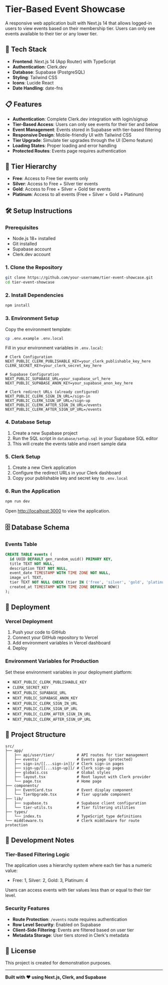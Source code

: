 # Tier-Based Event Showcase

A responsive web application built with Next.js 14 that allows logged-in users to view events based on their membership tier. Users can only see events available to their tier or any lower tier.

## 🚀 Tech Stack

- **Frontend**: Next.js 14 (App Router) with TypeScript
- **Authentication**: Clerk.dev
- **Database**: Supabase (PostgreSQL)
- **Styling**: Tailwind CSS
- **Icons**: Lucide React
- **Date Handling**: date-fns

## 📋 Features

- **Authentication**: Complete Clerk.dev integration with login/signup
- **Tier-Based Access**: Users can only see events for their tier and below
- **Event Management**: Events stored in Supabase with tier-based filtering
- **Responsive Design**: Mobile-friendly UI with Tailwind CSS
- **Tier Upgrade**: Simulate tier upgrades through the UI (Demo feature)
- **Loading States**: Proper loading and error handling
- **Protected Routes**: Events page requires authentication

## 🎯 Tier Hierarchy

- **Free**: Access to Free tier events only
- **Silver**: Access to Free + Silver tier events
- **Gold**: Access to Free + Silver + Gold tier events  
- **Platinum**: Access to all events (Free + Silver + Gold + Platinum)

## 🛠️ Setup Instructions

### Prerequisites
- Node.js 18+ installed
- Git installed
- Supabase account
- Clerk.dev account

### 1. Clone the Repository
```bash
git clone https://github.com/your-username/tier-event-showcase.git
cd tier-event-showcase
```

### 2. Install Dependencies
```bash
npm install
```

### 3. Environment Setup
Copy the environment template:
```bash
cp .env.example .env.local
```

Fill in your environment variables in `.env.local`:
```env
# Clerk Configuration
NEXT_PUBLIC_CLERK_PUBLISHABLE_KEY=your_clerk_publishable_key_here
CLERK_SECRET_KEY=your_clerk_secret_key_here

# Supabase Configuration  
NEXT_PUBLIC_SUPABASE_URL=your_supabase_url_here
NEXT_PUBLIC_SUPABASE_ANON_KEY=your_supabase_anon_key_here

# Clerk redirect URLs (already configured)
NEXT_PUBLIC_CLERK_SIGN_IN_URL=/sign-in
NEXT_PUBLIC_CLERK_SIGN_UP_URL=/sign-up
NEXT_PUBLIC_CLERK_AFTER_SIGN_IN_URL=/events
NEXT_PUBLIC_CLERK_AFTER_SIGN_UP_URL=/events
```

### 4. Database Setup
1. Create a new Supabase project
2. Run the SQL script in `database/setup.sql` in your Supabase SQL editor
3. This will create the events table and insert sample data

### 5. Clerk Setup
1. Create a new Clerk application
2. Configure the redirect URLs in your Clerk dashboard
3. Copy your publishable key and secret key to `.env.local`

### 6. Run the Application
```bash
npm run dev
```

Open [http://localhost:3000](http://localhost:3000) to view the application.

## 🗄️ Database Schema

### Events Table
```sql
CREATE TABLE events (
  id UUID DEFAULT gen_random_uuid() PRIMARY KEY,
  title TEXT NOT NULL,
  description TEXT NOT NULL,
  event_date TIMESTAMP WITH TIME ZONE NOT NULL,
  image_url TEXT,
  tier TEXT NOT NULL CHECK (tier IN ('free', 'silver', 'gold', 'platinum')),
  created_at TIMESTAMP WITH TIME ZONE DEFAULT NOW()
);
```

## 🚀 Deployment

### Vercel Deployment
1. Push your code to GitHub
2. Connect your GitHub repository to Vercel
3. Add environment variables in Vercel dashboard
4. Deploy

### Environment Variables for Production
Set these environment variables in your deployment platform:
- `NEXT_PUBLIC_CLERK_PUBLISHABLE_KEY`
- `CLERK_SECRET_KEY`
- `NEXT_PUBLIC_SUPABASE_URL`
- `NEXT_PUBLIC_SUPABASE_ANON_KEY`
- `NEXT_PUBLIC_CLERK_SIGN_IN_URL`
- `NEXT_PUBLIC_CLERK_SIGN_UP_URL`
- `NEXT_PUBLIC_CLERK_AFTER_SIGN_IN_URL`
- `NEXT_PUBLIC_CLERK_AFTER_SIGN_UP_URL`

## 📁 Project Structure

```
src/
├── app/
│   ├── api/user/tier/          # API routes for tier management
│   ├── events/                 # Events page (protected)
│   ├── sign-in/[[...sign-in]]/ # Clerk sign-in pages
│   ├── sign-up/[[...sign-up]]/ # Clerk sign-up pages
│   ├── globals.css             # Global styles
│   ├── layout.tsx              # Root layout with Clerk provider
│   └── page.tsx                # Home page
├── components/
│   ├── EventCard.tsx           # Event display component
│   └── TierUpgrade.tsx         # Tier upgrade component
├── lib/
│   ├── supabase.ts             # Supabase client configuration
│   └── tier-utils.ts           # Tier filtering utilities
├── types/
│   └── index.ts                # TypeScript type definitions
└── middleware.ts               # Clerk middleware for route protection
```

## 🔧 Development Notes

### Tier-Based Filtering Logic
The application uses a hierarchy system where each tier has a numeric value:
- Free: 1, Silver: 2, Gold: 3, Platinum: 4

Users can access events with tier values less than or equal to their tier level.

### Security Features
- **Route Protection**: `/events` route requires authentication
- **Row Level Security**: Enabled on Supabase
- **Client-Side Filtering**: Events are filtered based on user tier
- **Metadata Storage**: User tiers stored in Clerk's metadata

## 📄 License

This project is created for demonstration purposes.

---

**Built with ❤️ using Next.js, Clerk, and Supabase**
